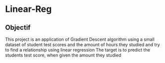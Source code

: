 # Linear-Reg
## Objectif
This project is an application of Gradient Descent algorithm using a small dataset of student test scores and the amount of hours they studied and try to find a relationship using linear regression
The target is to predict the students test score, when given the amount they studied
